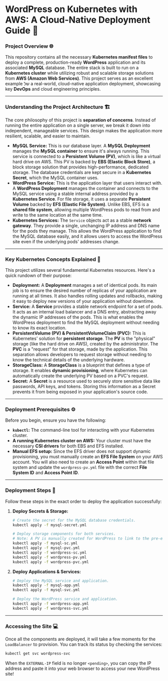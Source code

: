 
# WordPress on Kubernetes with AWS: A Cloud-Native Deployment Guide 🚀

### Project Overview 🌐

This repository contains all the necessary **Kubernetes manifest files** to deploy a complete, production-ready **WordPress** application and its associated **MySQL** database. The entire stack is built to run on a **Kubernetes cluster** while utilizing robust and scalable storage solutions from **AWS (Amazon Web Services)**. This project serves as an excellent example של a real-world, cloud-native application deployment, showcasing key **DevOps** and cloud engineering principles.

-----

### Understanding the Project Architecture 🏗️

The core philosophy of this project is **separation of concerns**. Instead of running the entire application on a single server, we break it down into independent, manageable services. This design makes the application more resilient, scalable, and easier to maintain.

  * **MySQL Service:** This is our database layer. A **MySQL Deployment** manages the **MySQL container** to ensure it's always running. This service is connected to a **Persistent Volume (PV)**, which is like a virtual hard drive on AWS. This PV is backed by **EBS (Elastic Block Store)**, a block storage solution that provides high-performance, dedicated storage. The database credentials are kept secure in a **Kubernetes Secret**, which the MySQL container uses.
  * **WordPress Service:** This is the application layer that users interact with. A **WordPress Deployment** manages the container and connects to the MySQL service using a stable internal address provided by a **Kubernetes Service**. For file storage, it uses a separate **Persistent Volume** backed by **EFS (Elastic File System)**. Unlike EBS, EFS is a **shared file system**, allowing multiple WordPress pods to read from and write to the same location at the same time.
  * **Kubernetes Services:** The `Service` objects act as a stable **network gateway**. They provide a single, unchanging IP address and DNS name for the pods they manage. This allows the WordPress application to find the MySQL database easily, and it allows users to access the WordPress site even if the underlying pods' addresses change.

-----

### Key Kubernetes Concepts Explained 📖

This project utilizes several fundamental Kubernetes resources. Here's a quick rundown of their purpose:

  * **Deployment:** A **Deployment** manages a set of identical pods. Its main job is to ensure the desired number of replicas of your application are running at all times. It also handles rolling updates and rollbacks, making it easy to deploy new versions of your application without downtime.
  * **Service:** A **Service** provides a stable network endpoint for a set of pods. It acts as an internal load balancer and a DNS entry, abstracting away the dynamic IP addresses of the pods. This is what enables the WordPress deployment to find the MySQL deployment without needing to know its exact location.
  * **PersistentVolume (PV) & PersistentVolumeClaim (PVC):** This is Kubernetes' solution for **persistent storage**. The **PV** is the "physical" storage (like the hard drive on AWS), created by the administrator. The **PVC** is a "request" for that storage, made by the application. This separation allows developers to request storage without needing to know the technical details of the underlying hardware.
  * **StorageClass:** A **StorageClass** is a blueprint that defines a type of storage. It enables **dynamic provisioning**, where Kubernetes can automatically create the underlying PV based on a PVC's request.
  * **Secret:** A **Secret** is a resource used to securely store sensitive data like passwords, API keys, and tokens. Storing this information as a Secret prevents it from being exposed in your application's source code.

-----

### Deployment Prerequisites ⚙️

Before you begin, ensure you have the following:

  * **`kubectl`:** The command-line tool for interacting with your Kubernetes cluster.
  * **A running Kubernetes cluster on AWS:** Your cluster must have the necessary **CSI drivers** for both EBS and EFS installed.
  * **Manual EFS setup:** Since the EFS driver does not support dynamic provisioning, you must manually create an **EFS File System** on your AWS account. You will also need to create an **Access Point** within that file system and update the `wordpress-pv.yml` file with the correct **File System ID** and **Access Point ID**.

-----

### Deployment Steps 🚀

Follow these steps in the exact order to deploy the application successfully:

1.  **Deploy Secrets & Storage:**
    ```bash
    # Create the secret for the MySQL database credentials.
    kubectl apply -f mysql-secret.yml

    # Deploy storage components for both services.
    # Note: A PV is manually created for WordPress to link to the pre-existing EFS file system.
    kubectl apply -f mysql-sc.yml
    kubectl apply -f mysql-pvc.yml
    kubectl apply -f wordpress-sc.yml
    kubectl apply -f wordpress-pv.yml
    kubectl apply -f wordpress-pvc.yml
    ```
2.  **Deploy Applications & Services:**
    ```bash
    # Deploy the MySQL service and application.
    kubectl apply -f mysql-app.yml
    kubectl apply -f mysql-svc.yml

    # Deploy the WordPress service and application.
    kubectl apply -f wordpress-app.yml
    kubectl apply -f wordpress-svc.yml
    ```

-----

### Accessing the Site 💻

Once all the components are deployed, it will take a few moments for the `LoadBalancer` to provision. You can track its status by checking the services:

```bash
kubectl get svc wordpress-svc
```

When the `EXTERNAL-IP` field is no longer `<pending>`, you can copy the IP address and paste it into your web browser to access your new WordPress site\!
